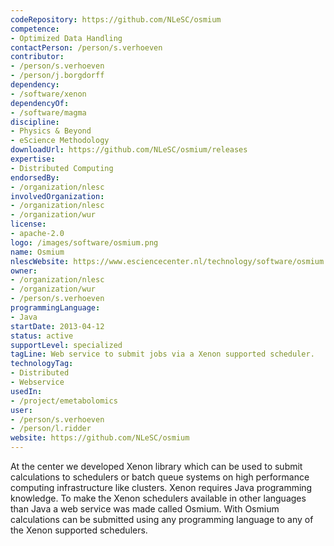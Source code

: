```yaml
---
codeRepository: https://github.com/NLeSC/osmium
competence:
- Optimized Data Handling
contactPerson: /person/s.verhoeven
contributor:
- /person/s.verhoeven
- /person/j.borgdorff
dependency:
- /software/xenon
dependencyOf:
- /software/magma
discipline:
- Physics & Beyond
- eScience Methodology
downloadUrl: https://github.com/NLeSC/osmium/releases
expertise:
- Distributed Computing
endorsedBy:
- /organization/nlesc
involvedOrganization:
- /organization/nlesc
- /organization/wur
license:
- apache-2.0
logo: /images/software/osmium.png
name: Osmium
nlescWebsite: https://www.esciencecenter.nl/technology/software/osmium
owner:
- /organization/nlesc
- /organization/wur
- /person/s.verhoeven
programmingLanguage:
- Java
startDate: 2013-04-12
status: active
supportLevel: specialized
tagLine: Web service to submit jobs via a Xenon supported scheduler.
technologyTag:
- Distributed
- Webservice
usedIn:
- /project/emetabolomics
user:
- /person/s.verhoeven
- /person/l.ridder
website: https://github.com/NLeSC/osmium
---
```

At the center we developed Xenon library which can be used to submit calculations to schedulers or batch queue systems on high performance computing infrastructure like clusters. Xenon requires Java programming knowledge. To make the Xenon schedulers available in other languages than Java a web service was made called Osmium. With Osmium calculations can be submitted using any programming language to any of the Xenon supported schedulers.
